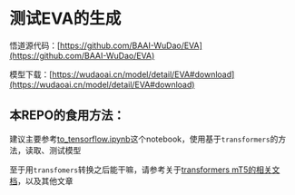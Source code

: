 # 测试EVA的生成

悟道源代码：[https://github.com/BAAI-WuDao/EVA](https://github.com/BAAI-WuDao/EVA)

模型下载：[https://wudaoai.cn/model/detail/EVA#download](https://wudaoai.cn/model/detail/EVA#download)

## 本REPO的食用方法：

建议主要参考[to_tensorflow.ipynb](to_tensorflow.ipynb)这个notebook，使用基于`transformers`的方法，读取、测试模型

至于用`transfomers`转换之后能干嘛，请参考关于[transformers mT5的相关文档](https://huggingface.co/transformers/model_doc/mt5.html)，以及其他文章
